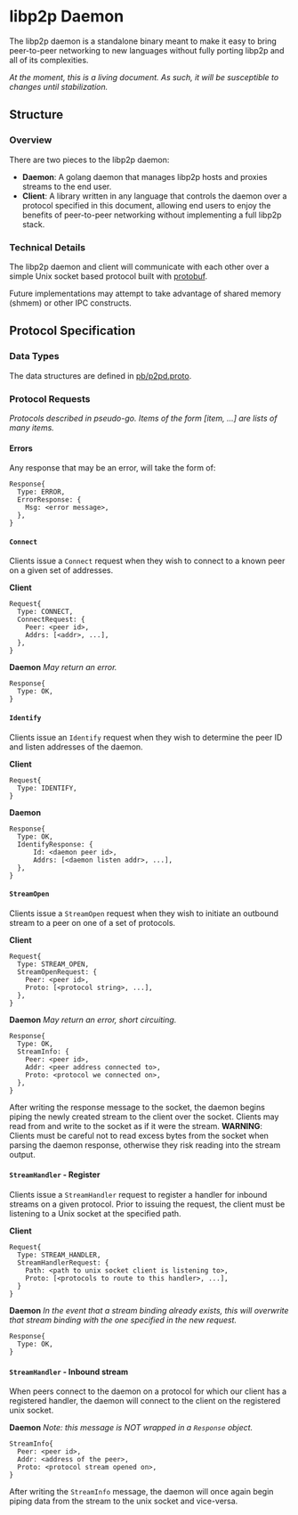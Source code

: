 # libp2p Daemon

The libp2p daemon is a standalone binary meant to make it easy to bring
peer-to-peer networking to new languages without fully porting libp2p and all
of its complexities.

_At the moment, this is a living document. As such, it will be susceptible to
changes until stabilization._

## Structure

### Overview

There are two pieces to the libp2p daemon:

- __Daemon__: A golang daemon that manages libp2p hosts and proxies streams to
  the end user.
- __Client__: A library written in any language that controls the daemon over
  a protocol specified in this document, allowing end users to enjoy the
  benefits of peer-to-peer networking without implementing a full libp2p stack.

### Technical Details

The libp2p daemon and client will communicate with each other over a simple Unix
socket based protocol built with [protobuf](https://developers.google.com/protocol-buffers/).

Future implementations may attempt to take advantage of shared memory (shmem)
or other IPC constructs.

## Protocol Specification

### Data Types

The data structures are defined in [pb/p2pd.proto](pb/p2pd.proto).

### Protocol Requests

*Protocols described in pseudo-go. Items of the form [item, ...] are lists of
many items.*

#### Errors

Any response that may be an error, will take the form of:

```
Response{
  Type: ERROR,
  ErrorResponse: {
    Msg: <error message>,
  },
}
```

#### `Connect`

Clients issue a `Connect` request when they wish to connect to a known peer on a
given set of addresses.

**Client**
```
Request{
  Type: CONNECT,
  ConnectRequest: {
    Peer: <peer id>,
    Addrs: [<addr>, ...],
  },
}
```

**Daemon**
*May return an error.*
```
Response{
  Type: OK,
}
```

#### `Identify`

Clients issue an `Identify` request when they wish to determine the peer ID and
listen addresses of the daemon.

**Client**
```
Request{
  Type: IDENTIFY,
}
```

**Daemon**
```
Response{
  Type: OK,
  IdentifyResponse: {
      Id: <daemon peer id>,
      Addrs: [<daemon listen addr>, ...],
  },
}
```

#### `StreamOpen`

Clients issue a `StreamOpen` request when they wish to initiate an outbound
stream to a peer on one of a set of protocols.

**Client**
```
Request{
  Type: STREAM_OPEN,
  StreamOpenRequest: {
    Peer: <peer id>,
    Proto: [<protocol string>, ...],
  },
}
```

**Daemon**
*May return an error, short circuiting.*
```
Response{
  Type: OK,
  StreamInfo: {
    Peer: <peer id>,
    Addr: <peer address connected to>,
    Proto: <protocol we connected on>,
  },
}
```

After writing the response message to the socket, the daemon begins piping the
newly created stream to the client over the socket. Clients may read from and
write to the socket as if it were the stream. **WARNING**: Clients must be
careful not to read excess bytes from the socket when parsing the daemon
response, otherwise they risk reading into the stream output.

#### `StreamHandler` - Register

Clients issue a `StreamHandler` request to register a handler for inbound
streams on a given protocol. Prior to issuing the request, the client must be
listening to a Unix socket at the specified path.

**Client**
```
Request{
  Type: STREAM_HANDLER,
  StreamHandlerRequest: {
    Path: <path to unix socket client is listening to>,
    Proto: [<protocols to route to this handler>, ...],
  }
}
```

**Daemon**
*In the event that a stream binding already exists, this will overwrite that
stream binding with the one specified in the new request.*
```
Response{
  Type: OK,
}
```

#### `StreamHandler` - Inbound stream

When peers connect to the daemon on a protocol for which our client has a
registered handler, the daemon will connect to the client on the registered unix
socket.

**Daemon**
*Note: this message is NOT wrapped in a `Response` object.*
```
StreamInfo{
  Peer: <peer id>,
  Addr: <address of the peer>,
  Proto: <protocol stream opened on>,
}
```

After writing the `StreamInfo` message, the daemon will once again begin piping
data from the stream to the unix socket and vice-versa.
